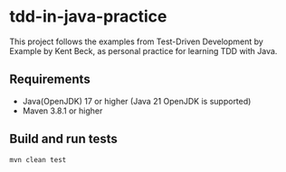 # tdd-in-java-practice
This project follows the examples from Test-Driven Development by Example by Kent Beck, as personal practice for learning TDD with Java.

## Requirements

- Java(OpenJDK) 17 or higher (Java 21 OpenJDK is supported)
- Maven 3.8.1 or higher

## Build and run tests

```bash
mvn clean test
